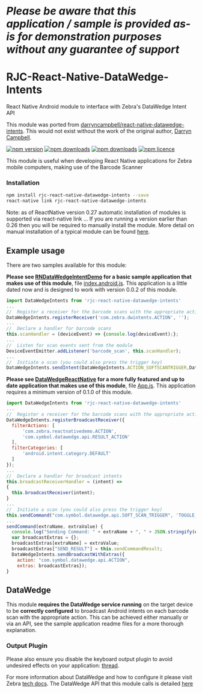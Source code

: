 *Please be aware that this application / sample is provided as-is for demonstration purposes without any guarantee of support*
=========================================================


# RJC-React-Native-DataWedge-Intents
React Native Android module to interface with Zebra's DataWedge Intent API


This module was ported from [darryncampbell/react-native-datawedge-intents](https://github.com/darryncampbell/react-native-datawedge-intents). This would not exist without the work of the original author, [Darryn Campbell](https://github.com/darryncampbell).


[![npm version](http://img.shields.io/npm/v/rjc-react-native-datawedge-intents.svg?style=flat-square)](https://npmjs.org/package/rjc-react-native-datawedge-intents "View this project on npm")
[![npm downloads](http://img.shields.io/npm/dm/rjc-react-native-datawedge-intents.svg?style=flat-square)](https://npmjs.org/package/rjc-react-native-datawedge-intents "View this project on npm")
[![npm downloads](http://img.shields.io/npm/dt/rjc-react-native-datawedge-intents.svg?style=flat-square)](https://npmjs.org/package/rjc-react-native-datawedge-intents "View this project on npm")
[![npm licence](http://img.shields.io/npm/l/rjc-react-native-datawedge-intents.svg?style=flat-square)](https://npmjs.org/package/rjc-react-native-datawedge-intents "View this project on npm")

This module is useful when developing React Native applications for Zebra mobile computers, making use of the Barcode Scanner

### Installation

```bash
npm install rjc-react-native-datawedge-intents --save
react-native link rjc-react-native-datawedge-intents 
```
Note: as of ReactNative version 0.27 automatic installation of modules is supported via react-native link ... If you are running a version earlier than 0.26 then you will be required to manually install the module.  More detail on manual installation of a typical module can be found [here](https://github.com/Microsoft/react-native-code-push#plugin-installation-android---manual).

## Example usage

There are two samples available for this module:

**Please see [RNDataWedgeIntentDemo](https://github.com/darryncampbell/RNDataWedgeIntentDemo) for a basic sample application that makes use of this module**, file [index.android.js](https://github.com/darryncampbell/RNDataWedgeIntentDemo/blob/master/index.android.js).  This application is a little dated now and is designed to work with version 0.0.2 of this module.

```javascript
import DataWedgeIntents from 'rjc-react-native-datawedge-intents'
...
//  Register a receiver for the barcode scans with the appropriate action
DataWedgeIntents.registerReceiver('com.zebra.dwintents.ACTION', '');
...
//  Declare a handler for barcode scans
this.scanHandler = (deviceEvent) => {console.log(deviceEvent);};
...
//  Listen for scan events sent from the module
DeviceEventEmitter.addListener('barcode_scan', this.scanHandler);
...
//  Initiate a scan (you could also press the trigger key)
DataWedgeIntents.sendIntent(DataWedgeIntents.ACTION_SOFTSCANTRIGGER,DataWedgeIntents.START_SCANNING);

```

**Please see [DataWedgeReactNative](https://github.com/darryncampbell/DataWedgeReactNative) for a more fully featured and up to date application that makes use of this module**, file [App.js](https://github.com/darryncampbell/DataWedgeReactNative/blob/master/App.js).  This application requires a minimum version of 0.1.0 of this module.

```javascript
import DataWedgeIntents from 'rjc-react-native-datawedge-intents'
...
//  Register a receiver for the barcode scans with the appropriate action
DataWedgeIntents.registerBroadcastReceiver({
  filterActions: [
      'com.zebra.reactnativedemo.ACTION',
      'com.symbol.datawedge.api.RESULT_ACTION'
  ],
  filterCategories: [
      'android.intent.category.DEFAULT'
  ]
});
...
//  Declare a handler for broadcast intents
this.broadcastReceiverHandler = (intent) =>
{
  this.broadcastReceiver(intent);
}
...
//  Initiate a scan (you could also press the trigger key)
this.sendCommand("com.symbol.datawedge.api.SOFT_SCAN_TRIGGER", 'TOGGLE_SCANNING');
...
sendCommand(extraName, extraValue) {
  console.log("Sending Command: " + extraName + ", " + JSON.stringify(extraValue));
  var broadcastExtras = {};
  broadcastExtras[extraName] = extraValue;
  broadcastExtras["SEND_RESULT"] = this.sendCommandResult;
  DataWedgeIntents.sendBroadcastWithExtras({
    action: "com.symbol.datawedge.api.ACTION",
    extras: broadcastExtras});
}
```

## DataWedge

This module **requires the DataWedge service running** on the target device to be **correctly configured** to broadcast Android intents on each barcode scan with the appropriate action.  This can be achieved either manually or via an API, see the sample application readme files for a more thorough explanation.

### Output Plugin

Please also ensure you disable the keyboard output plugin to avoid undesired effects on your application: [thread](https://developer.zebra.com/message/95397).

For more information about DataWedge and how to configure it please visit Zebra [tech docs](http://techdocs.zebra.com/).  The DataWedge API that this module calls is detailed [here](http://techdocs.zebra.com/datawedge/latest/guide/api/)


